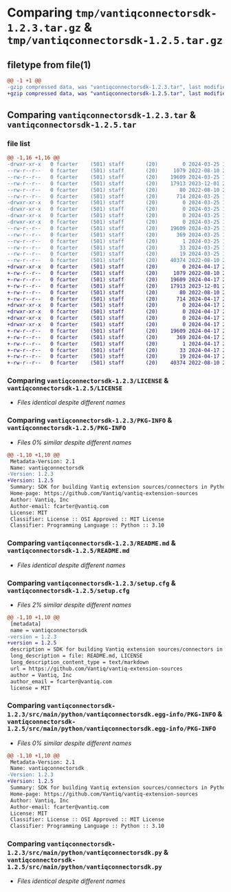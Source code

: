# Comparing `tmp/vantiqconnectorsdk-1.2.3.tar.gz` & `tmp/vantiqconnectorsdk-1.2.5.tar.gz`

## filetype from file(1)

```diff
@@ -1 +1 @@
-gzip compressed data, was "vantiqconnectorsdk-1.2.3.tar", last modified: Mon Mar 25 19:22:27 2024, max compression
+gzip compressed data, was "vantiqconnectorsdk-1.2.5.tar", last modified: Wed Apr 17 23:57:57 2024, max compression
```

## Comparing `vantiqconnectorsdk-1.2.3.tar` & `vantiqconnectorsdk-1.2.5.tar`

### file list

```diff
@@ -1,16 +1,16 @@
-drwxr-xr-x   0 fcarter    (501) staff       (20)        0 2024-03-25 19:22:27.690070 vantiqconnectorsdk-1.2.3/
--rw-r--r--   0 fcarter    (501) staff       (20)     1079 2022-08-10 20:55:53.000000 vantiqconnectorsdk-1.2.3/LICENSE
--rw-r--r--   0 fcarter    (501) staff       (20)    19609 2024-03-25 19:22:27.686509 vantiqconnectorsdk-1.2.3/PKG-INFO
--rw-r--r--   0 fcarter    (501) staff       (20)    17913 2023-12-01 23:54:03.000000 vantiqconnectorsdk-1.2.3/README.md
--rw-r--r--   0 fcarter    (501) staff       (20)       80 2022-08-10 20:55:53.000000 vantiqconnectorsdk-1.2.3/pyproject.toml
--rw-r--r--   0 fcarter    (501) staff       (20)      714 2024-03-25 19:22:27.693061 vantiqconnectorsdk-1.2.3/setup.cfg
-drwxr-xr-x   0 fcarter    (501) staff       (20)        0 2024-03-25 19:22:27.662155 vantiqconnectorsdk-1.2.3/src/
-drwxr-xr-x   0 fcarter    (501) staff       (20)        0 2024-03-25 19:22:27.662321 vantiqconnectorsdk-1.2.3/src/main/
-drwxr-xr-x   0 fcarter    (501) staff       (20)        0 2024-03-25 19:22:27.678859 vantiqconnectorsdk-1.2.3/src/main/python/
-drwxr-xr-x   0 fcarter    (501) staff       (20)        0 2024-03-25 19:22:27.685335 vantiqconnectorsdk-1.2.3/src/main/python/vantiqconnectorsdk.egg-info/
--rw-r--r--   0 fcarter    (501) staff       (20)    19609 2024-03-25 19:22:27.000000 vantiqconnectorsdk-1.2.3/src/main/python/vantiqconnectorsdk.egg-info/PKG-INFO
--rw-r--r--   0 fcarter    (501) staff       (20)      369 2024-03-25 19:22:27.000000 vantiqconnectorsdk-1.2.3/src/main/python/vantiqconnectorsdk.egg-info/SOURCES.txt
--rw-r--r--   0 fcarter    (501) staff       (20)        1 2024-03-25 19:22:27.000000 vantiqconnectorsdk-1.2.3/src/main/python/vantiqconnectorsdk.egg-info/dependency_links.txt
--rw-r--r--   0 fcarter    (501) staff       (20)       33 2024-03-25 19:22:27.000000 vantiqconnectorsdk-1.2.3/src/main/python/vantiqconnectorsdk.egg-info/requires.txt
--rw-r--r--   0 fcarter    (501) staff       (20)       19 2024-03-25 19:22:27.000000 vantiqconnectorsdk-1.2.3/src/main/python/vantiqconnectorsdk.egg-info/top_level.txt
--rw-r--r--   0 fcarter    (501) staff       (20)    40374 2022-08-10 20:55:53.000000 vantiqconnectorsdk-1.2.3/src/main/python/vantiqconnectorsdk.py
+drwxr-xr-x   0 fcarter    (501) staff       (20)        0 2024-04-17 23:57:57.467112 vantiqconnectorsdk-1.2.5/
+-rw-r--r--   0 fcarter    (501) staff       (20)     1079 2022-08-10 20:55:53.000000 vantiqconnectorsdk-1.2.5/LICENSE
+-rw-r--r--   0 fcarter    (501) staff       (20)    19609 2024-04-17 23:57:57.465189 vantiqconnectorsdk-1.2.5/PKG-INFO
+-rw-r--r--   0 fcarter    (501) staff       (20)    17913 2023-12-01 23:54:03.000000 vantiqconnectorsdk-1.2.5/README.md
+-rw-r--r--   0 fcarter    (501) staff       (20)       80 2022-08-10 20:55:53.000000 vantiqconnectorsdk-1.2.5/pyproject.toml
+-rw-r--r--   0 fcarter    (501) staff       (20)      714 2024-04-17 23:57:57.468999 vantiqconnectorsdk-1.2.5/setup.cfg
+drwxr-xr-x   0 fcarter    (501) staff       (20)        0 2024-04-17 23:57:57.455857 vantiqconnectorsdk-1.2.5/src/
+drwxr-xr-x   0 fcarter    (501) staff       (20)        0 2024-04-17 23:57:57.455973 vantiqconnectorsdk-1.2.5/src/main/
+drwxr-xr-x   0 fcarter    (501) staff       (20)        0 2024-04-17 23:57:57.460655 vantiqconnectorsdk-1.2.5/src/main/python/
+drwxr-xr-x   0 fcarter    (501) staff       (20)        0 2024-04-17 23:57:57.464618 vantiqconnectorsdk-1.2.5/src/main/python/vantiqconnectorsdk.egg-info/
+-rw-r--r--   0 fcarter    (501) staff       (20)    19609 2024-04-17 23:57:57.000000 vantiqconnectorsdk-1.2.5/src/main/python/vantiqconnectorsdk.egg-info/PKG-INFO
+-rw-r--r--   0 fcarter    (501) staff       (20)      369 2024-04-17 23:57:57.000000 vantiqconnectorsdk-1.2.5/src/main/python/vantiqconnectorsdk.egg-info/SOURCES.txt
+-rw-r--r--   0 fcarter    (501) staff       (20)        1 2024-04-17 23:57:57.000000 vantiqconnectorsdk-1.2.5/src/main/python/vantiqconnectorsdk.egg-info/dependency_links.txt
+-rw-r--r--   0 fcarter    (501) staff       (20)       33 2024-04-17 23:57:57.000000 vantiqconnectorsdk-1.2.5/src/main/python/vantiqconnectorsdk.egg-info/requires.txt
+-rw-r--r--   0 fcarter    (501) staff       (20)       19 2024-04-17 23:57:57.000000 vantiqconnectorsdk-1.2.5/src/main/python/vantiqconnectorsdk.egg-info/top_level.txt
+-rw-r--r--   0 fcarter    (501) staff       (20)    40374 2022-08-10 20:55:53.000000 vantiqconnectorsdk-1.2.5/src/main/python/vantiqconnectorsdk.py
```

### Comparing `vantiqconnectorsdk-1.2.3/LICENSE` & `vantiqconnectorsdk-1.2.5/LICENSE`

 * *Files identical despite different names*

### Comparing `vantiqconnectorsdk-1.2.3/PKG-INFO` & `vantiqconnectorsdk-1.2.5/PKG-INFO`

 * *Files 0% similar despite different names*

```diff
@@ -1,10 +1,10 @@
 Metadata-Version: 2.1
 Name: vantiqconnectorsdk
-Version: 1.2.3
+Version: 1.2.5
 Summary: SDK for building Vantiq extension sources/connectors in Python
 Home-page: https://github.com/Vantiq/vantiq-extension-sources
 Author: Vantiq, Inc
 Author-email: fcarter@vantiq.com
 License: MIT
 Classifier: License :: OSI Approved :: MIT License
 Classifier: Programming Language :: Python :: 3.10
```

### Comparing `vantiqconnectorsdk-1.2.3/README.md` & `vantiqconnectorsdk-1.2.5/README.md`

 * *Files identical despite different names*

### Comparing `vantiqconnectorsdk-1.2.3/setup.cfg` & `vantiqconnectorsdk-1.2.5/setup.cfg`

 * *Files 2% similar despite different names*

```diff
@@ -1,10 +1,10 @@
 [metadata]
 name = vantiqconnectorsdk
-version = 1.2.3
+version = 1.2.5
 description = SDK for building Vantiq extension sources/connectors in Python
 long_description = file: README.md, LICENSE
 long_description_content_type = text/markdown
 url = https://github.com/Vantiq/vantiq-extension-sources
 author = Vantiq, Inc
 author_email = fcarter@vantiq.com
 license = MIT
```

### Comparing `vantiqconnectorsdk-1.2.3/src/main/python/vantiqconnectorsdk.egg-info/PKG-INFO` & `vantiqconnectorsdk-1.2.5/src/main/python/vantiqconnectorsdk.egg-info/PKG-INFO`

 * *Files 0% similar despite different names*

```diff
@@ -1,10 +1,10 @@
 Metadata-Version: 2.1
 Name: vantiqconnectorsdk
-Version: 1.2.3
+Version: 1.2.5
 Summary: SDK for building Vantiq extension sources/connectors in Python
 Home-page: https://github.com/Vantiq/vantiq-extension-sources
 Author: Vantiq, Inc
 Author-email: fcarter@vantiq.com
 License: MIT
 Classifier: License :: OSI Approved :: MIT License
 Classifier: Programming Language :: Python :: 3.10
```

### Comparing `vantiqconnectorsdk-1.2.3/src/main/python/vantiqconnectorsdk.py` & `vantiqconnectorsdk-1.2.5/src/main/python/vantiqconnectorsdk.py`

 * *Files identical despite different names*

